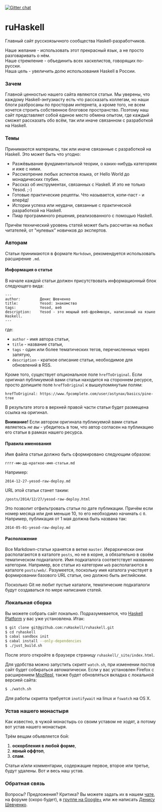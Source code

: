 [![Gitter chat](https://badges.gitter.im/gitterHQ/gitter.png)](https://gitter.im/ruHaskell/forall)

ruHaskell
=========

Главный сайт русскоязычного сообщества Haskell-разработчиков.

Наше желание - использовать этот прекрасный язык, а не просто разговаривать о нём.<br/>
Наше стремление - объединить всех хаскелистов, говорящих по-русски.<br/>
Наша цель - увеличить долю использования Haskell в России.

### Зачем

Главной ценностью нашего сайта являются статьи. Мы уверены, что каждому Haskell-энтузиасту есть что рассказать коллегам, но наши блоги разбросаны по просторам интернета, а кроме того, не всем хочется строить собственное блоговое пространство. Поэтому наш сайт представляет собой единое место обмена опытом, где каждый сможет рассказать обо всём, так или иначе связанном с разработкой на Haskell.

### Темы

Принимаются материалы, так или иначе связанные с разработкой на Haskell. Это может быть что угодно:

- Разжёвывание фундаментальной теории, о каких-нибудь категориях и иже с ними.
- Рассмотрение любых аспектов языка, от Hello World до монадических глубин.
- Рассказ об инструментах, связанных с Haskell. И это не только Yesod. ;-)
- Готовые практические рецепты. Что называется, копи-паст - и вперёд!
- Истории успеха или неудачи, связанные с практической разработкой на Haskell.
- Пиар программного решения, реализованного с помощью Haskell.

Причём технический уровень статей может быть рассчитан на любых читателей, от "нулевых" новичков до экспертов.

### Авторам

Статьи принимаются в формате `Markdown`, рекомендуется использовать расширение `.md`.

#### Информация о статье

В начале каждой статьи должен присутствовать информационный блок следующего вида:

```
---
author:         Денис Шевченко
title:          Yesod: знакомство
tags:           Yesod, веб
description:    Yesod - это мощный веб-фреймворк, написанный на языке Haskell.
---
```

где:

- `author` - имя автора статьи,
- `title` - название статьи,
- `tags` - один или более тематических тегов, перечисленных через запятую,
- `description` - краткое описание статьи, необходимое для обновлений в RSS.

Кроме того, существует опциональное поле `hrefToOriginal`. Если оригинал публикуемой вами статьи находится на стороннем ресурсе, просто допишите поле `hrefToOriginal` к вышеупомянутым полям:

```
hrefToOriginal: https://www.fpcomplete.com/user/astynax/basics/pine-tree
```

В результате этого в верхней правой части статьи будет размещена ссылка на оригинал.

**Внимание!** Если автором оригинала публикуемой вами статьи являетесь _не вы_ - убедитесь в том, что автор согласен на публикацию его статьи в рамках нашего ресурса.

#### Правила именования

Имя файла статьи должно быть сформировано следующим образом:

```
гггг-мм-дд-краткое-имя-статьи.md
```

Например:

```
2014-12-27-yesod-raw-deploy.md
```

URL этой статьи станет таким:

```
/posts/2014/12/27/yesod-raw-deploy.html
```

Это позволит отфильтровать статьи по дате публикации. Причём если номер месяца или дня меньше 10, то его необходимо начинать с `0`. Например, публикация от 1 мая должна быть названа так:

```
2014-05-01-yesod-raw-deploy.md
```

#### Расположение

Все Markdown-статьи хранятся в ветке `master`. Иерархически они располагаются в каталоге `posts`, но не в корне, а обязательно в своём тематическом подкаталоге. Имя подкаталога соответствует названию категории. Например, все статьи из категории `web` располагаются в каталоге `posts/web/`. Разумеется, поскольку имя каталога участвует в формировании базового URL статьи, оно должно быть английским.

Посколько Git не любит пустые каталоги, тематические подкаталоги будут создаваться по мере написания статей.

### Локальная сборка

Вы можете собрать сайт локально. Подразумевается, что [Haskell Platform](https://www.haskell.org/platform/) у вас уже установлена. Итак:

```bash
$ git clone git@github.com:ruHaskell/ruhaskell.git
$ cd ruhaskell
$ cabal sandbox init
$ cabal install --only-dependencies
$ ./just_build.sh
```

После этого откройте в браузере страницу `ruhaskell/_site/index.html`.

Для удобства можно запустить скрипт `watch.sh`, при изменении постов
сайт будет собираться автоматически. Если у вас установлен Firefox
с расширением [MozRepl](https://github.com/bard/mozrepl/wiki),
также будет обновляться вкладка с локальной версией сайта:

```bash
$ ./watch.sh
```

Для работы скрипта требуется `inotifywait` на linux и `fswatch` на OS X.

### Устав нашего монастыря

Как известно, в чужой монастырь со своим уставом не ходят, а потому вот устав нашего монастыря.

Трём вещам объявляется бой:

1. **оскорбления в любой форме**,
2. **явный оффтоп**,
3. **спам**.

Статьи и/или комментарии, содержащие первое, второе или третье, будут удалены. Вот и весь наш устав.

### Обратная связь

Вопросы? Предложения? Критика? Вы можете задать их в нашем [чате](https://gitter.im/ruHaskell/forall), на форуме (скоро будет), в [группе на Google+](https://plus.google.com/communities/117343381540538069054) или же написать [Денису Шевченко](mailto:me@dshevchenko.biz).
